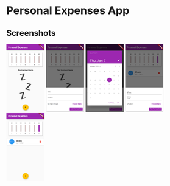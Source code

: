 # Personal Expenses App


## Screenshots

<img src="readme_images/0.png" width="100" />
<img src="readme_images/1.png" width="100" />
<img src="readme_images/2.png" width="100" />
<img src="readme_images/3.png" width="100" />
<img src="readme_images/4.png" width="100" />


